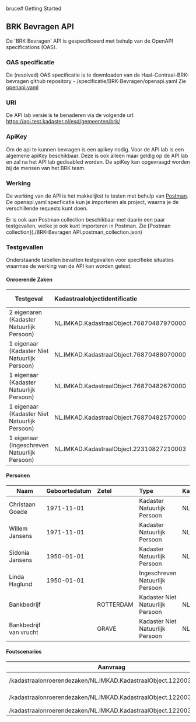 bruce# Getting Started

## BRK Bevragen API
De 'BRK Bevragen' API is gespecificeerd met behulp van de OpenAPI specifications (OAS).

### OAS specificatie
De (resolved) OAS specificatie is te downloaden van de Haal-Centraal-BRK-bevragen github repository - /specificatie/BRK-Bevragen/openapi.yaml
Zie [openapi.yaml](../specificatie/BRK-Bevragen/openapi.yaml)

### URI
De API lab versie is te benaderen via de volgende url: https://api.test.kadaster.nl/esd/gemeenten/brk/

### ApiKey
Om de api te kunnen bevragen is een apikey nodig. Voor de API lab is een algemene apiKey beschikbaar. 
Deze is ook alleen maar geldig op de API lab en zal na het API lab gedisabled worden.
De apiKey kan opgevraagd worden bij de mensen van het BRK team.

### Werking
De werking van de API is het makkelijkst te testen met behulp van [Postman](https://www.getpostman.com/).
De openapi.yaml specficatie kun je importeren als project, waarna je de verschillende requests kunt doen.

Er is ook aan Postman collection beschikbaar met daarin een paar testgevallen, welke je ook kunt importeren in Postman.
Zie [Postman collection](./BRK-Bevragen API.postman_collection.json)

### Testgevallen
Onderstaande tabellen bevatten testgevallen voor specifieke situaties waarmee de werking van de API kan worden getest.

#### Onroerende Zaken
Testgeval                                       |Kadastraalobjectidentificatie              |Kadastraleaanduiding   |Postcode & huisnummer  |                                                                    
----------------                                |:-------                                   |:-------               |:-------               |
2 eigenaren (Kadaster Natuurlijk Persoon)       |NL.IMKAD.KadastraalObject.76870487970000   |Beekbergen K 4879      |7361EW 29              |
1 eigenaar (Kadaster Niet Natuurlijk Persoon)   |NL.IMKAD.KadastraalObject.76870488070000   |Beekbergen K 4880      |7361EW 27              |
1 eigenaar (Kadaster Natuurlijk Persoon)        |NL.IMKAD.KadastraalObject.76870482670000   |Beekbergen K 4826      |7361EW 25              |
1 eigenaar (Kadaster Niet Natuurlijk Persoon)   |NL.IMKAD.KadastraalObject.76870482570000   |Beekbergen K 4825      |7361EW 21              |
1 eigenaar (Ingeschreven Natuurlijk Persoon)    |NL.IMKAD.KadastraalObject.22310827210003   |'s-Gravenhage N 8272 3 |                       |

#### Personen
Naam                    |Geboortedatum    |Zetel        |Type                                 |KadasterPersoonIdentificatie   | Burgerservicenummer |
----------------        |:-------         |:------      |:------                              |:------                        |:------              |
Christaan Goede         |1971-11-01       |             |Kadaster Natuurlijk Persoon          |NL.IMKAD.Persoon.71303564      |                     |
Willem Jansens          |1971-11-01       |             |Kadaster Natuurlijk Persoon          |NL.IMKAD.Persoon.70882239      |                     |
Sidonia Jansens         |1950-01-01       |             |Kadaster Natuurlijk Persoon          |NL.IMKAD.Persoon.50550743      |                     |
Linda Haglund           |1950-01-01       |             |Ingeschreven Natuurlijk Persoon      |                               |999991905            |
Bankbedrijf             |                 |ROTTERDAM    |Kadaster Niet Natuurlijk Persoon     |NL.IMKAD.Persoon.71291440      |                     |
Bankbedrijf van vrucht  |                 |GRAVE        |Kadaster Niet Natuurlijk Persoon     |NL.IMKAD.Persoon.71291493      |                     |

#### Foutscenarios
Aanvraag                                                                                       | Foutscenario               |
----------------                                                                               | :-------                   |
/kadastraalonroerendezaken/NL.IMKAD.KadastraalObject.122003017000                              | 500 Internal server error  |
/kadastraalonroerendezaken/NL.IMKAD.KadastraalObject.122003147000                              | 404 Not found              |
/kadastraalonroerendezaken/NL.IMKAD.KadastraalObject.122003157000                              | 410 Gone                   |